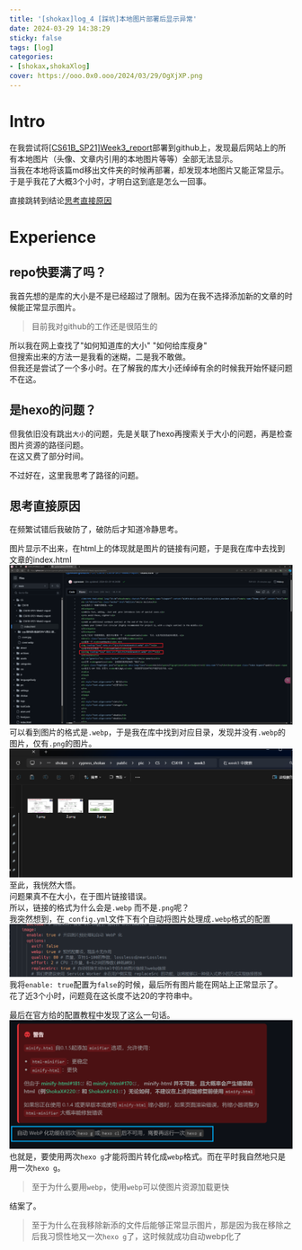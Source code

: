 ```yaml
---
title: '[shokax]log_4 [踩坑]本地图片部署后显示异常'
date: 2024-03-29 14:38:29
sticky: false
tags: [log]
categories: 
- [shokax,shokaXlog]
cover: https://ooo.0x0.ooo/2024/03/29/OgXjXP.png
---
```


# Intro
在我尝试将[[CS61B_SP21]Week3_report](https://cypressen.github.io/CS/CS61B/CS61B-SP21-Week3-report)部署到github上，发现最后网站上的所有本地图片（头像、文章内引用的本地图片等等）全部无法显示。  
当我在本地将该篇md移出文件夹的时候再部署，却发现本地图片又能正常显示。  
于是乎我花了大概3个小时，才明白这到底是怎么一回事。  

直接跳转到结论[思考直接原因](#思考直接原因)

# Experience
## repo快要满了吗？
我首先想的是库的大小是不是已经超过了限制。因为在我不选择添加新的文章的时候能正常显示图片。

> 目前我对github的工作还是很陌生的  

所以我在网上查找了"如何知道库的大小" "如何给库瘦身"  
但搜索出来的方法一是我看的迷糊，二是我不敢做。  
但我还是尝试了一个多小时。在了解我的库大小还绰绰有余的时候我开始怀疑问题不在这。

## 是hexo的问题？
但我依旧没有跳出`大小`的问题，先是关联了hexo再搜索关于大小的问题，再是检查图片资源的路径问题。  
在这又费了部分时间。  

不过好在，这里我思考了路径的问题。

## 思考直接原因
在频繁试错后我破防了，破防后才知道冷静思考。

图片显示不出来，在html上的体现就是图片的链接有问题，于是我在库中去找到文章的index.html  
![](/pic/shokax/log_4/1.png)
可以看到图片的格式是`.webp`，于是我在库中找到对应目录，发现并没有`.webp`的图片，仅有`.png`的图片。  
![](/pic/shokax/log_4/2.png)
至此，我恍然大悟。  
问题果真不在大小，在于图片链接错误。  
所以，链接的格式为什么会是`.webp` 而不是`.png`呢？  
我突然想到，在`_config.yml`文件下有个自动将图片处理成`.webp`格式的配置
![](/pic/shokax/log_4/3.png)  
我将`enable: true`配置为`false`的时候，最后所有图片能在网站上正常显示了。  
花了近3个小时，问题竟在这长度不达20的字符串中。  

最后在官方给的配置教程中发现了这么一句话。  
![](/pic/shokax/log_4/4.png)  
也就是，要使用两次`hexo g`才能将图片转化成`webp`格式。而在平时我自然地只是用一次`hexo g`。

>  至于为什么要用`webp`，使用`webp`可以使图片资源加载更快

结案了。

> 至于为什么在我移除新添的文件后能够正常显示图片，那是因为我在移除之后我习惯性地又一次`hexo g`了，这时候就成功自动webp化了